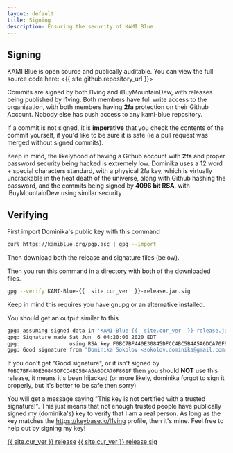 ```yaml
---
layout: default
title: Signing
description: Ensuring the security of KAMI Blue
---
```


## Signing

KAMI Blue is open source and publically auditable. You can view the full source code here: <{{ site.github.repository_url }}>

Commits are signed by both l1ving and iBuyMountainDew, with releases being published by l1ving. Both members have full write access to the organization, with both members having **2fa** protection on their Github Account. Nobody else has push access to any kami-blue repository. 

If a commit is not signed, it is **imperative** that you check the contents of the commit yourself, if you'd like to be sure it is safe (ie a pull request was merged without signed commits). 

Keep in mind, the likelyhood of having a Github account with **2fa** and proper password security being hacked is extremely low. Dominika uses a 12 word + special characters standard, with a physical 2fa key, which is virtually uncrackable in the heat death of the universe, along with Github hashing the password, and the commits being signed by **4096 bit RSA**, with iBuyMountainDew using similar security

## Verifying 

First import Dominika's public key with this command

```bash
curl https://kamiblue.org/pgp.asc | gpg --import
````

Then download both the release and signature files (below). 

Then you run this command in a directory with both of the downloaded files. 

```bash
gpg --verify KAMI-Blue-{{  site.cur_ver  }}-release.jar.sig
```

Keep in mind this requires you have gnupg or an alternative installed. 

You should get an output similar to this 

```bash
gpg: assuming signed data in 'KAMI-Blue-{{  site.cur_ver  }}-release.jar'
gpg: Signature made Sat Jun  6 04:20:00 2020 EDT
gpg:                using RSA key F0BC7BF440E30845DFCC4BC5B4A5A6DCA70F861F
gpg: Good signature from "Dominika Sokolov <sokolov.dominika@gmail.com>" [ultimate]
```

If you don't get "Good signature", or it isn't signed by `F0BC7BF440E30845DFCC4BC5B4A5A6DCA70F861F` then you should **NOT** use this release, it means it's been hijacked (or more likely, dominika forgot to sign it properly, but it's better to be safe then sorry)

You will get a message saying "This key is not certified with a trusted signature!". This just means that not enough trusted people have publically signed my (dominika's) key to verify that I am a real person. As long as the key matches the https://keybase.io/l1ving profile, then it's mine. Feel free to help out by signing my key!

<a href="{{ site.github.jar_url }}" class="btnc">{{  site.cur_ver  }} release</a>
<a href="{{ site.github.jar_sig_url }}" class="btnc">{{  site.cur_ver  }} release sig</a>
